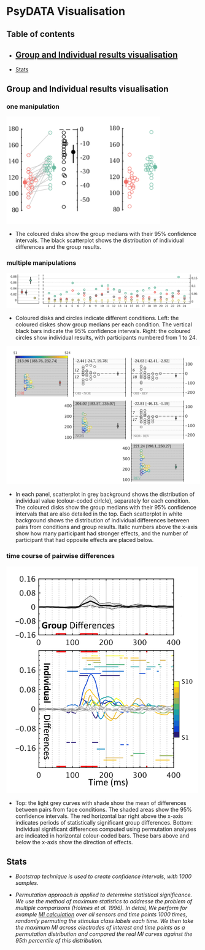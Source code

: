 # PsyDATA Visualisation

## Table of contents ##
- [Group and Individual results visualisation](#group-and-individual-results-visualisation) 
  -
- [Stats](#stats)


## Group and Individual results visualisation ##


### one manipulation ###

<img src="/ss_compare.png" alt="" width="400">

  - The coloured disks show the group medians with their 95% confidence intervals. The black scatterplot shows the distribution of individual differences and the group results.


### multiple manipulations ###

<img src="/ss.png" alt="" width="800">

  - Coloured disks and circles indicate different conditions. Left: the coloured diskes show group medians per each condition. The vertical black bars indicate the 95% confidence intervals. Right: the coloured circles show individual results, with participants numbered from 1 to 24. 
  

<img src="/matrix_comparison.png" alt="" width="600">

  - In each panel, scatterplot in grey background shows the distribution of individual value (colour-coded cirlcle), separately for each condition. The coloured disks show the group medians with their 95% confidence intervals that are also detailed in the top. Each scatterplot in white background shows the distribution of individual differences between pairs from conditions and group results. Italic numbers above the x-axis show how many participant had stronger effects, and the number of participant that had opposite effects are placed below.

### time course of pairwise differences ###

<img src="/timecourse_pairwisediff.png" alt="" width="500">

  - Top: the light grey curves with shade show the mean of differences between pairs from face conditions. The shaded areas show the 95% confidence intervals. The red horizontal bar right above the x-axis indicates periods of statistically significant group differences. Bottom: Individual significant differences computed using permutation analyses are indicated in horizontal colour-coded bars. These bars above and below the x-axis show the direction of effects. 


## Stats ##
   - *Bootstrap technique is used to create confidence intervals, with 1000 samples.*

   - *Permutation approach is applied to determine statistical significance. We use the method of maximum statistics to addresse the problem of multiple comparisons (Holmes et al. 1996). In detail, We perform for example [MI calculation](https://github.com/FeiE/Bubbles) over all sensors and time points 1000 times, randomly permuting the stimulus class labels each time. We then take the maximum MI across electrodes of interest and time points as a permutation distribution and compared the real MI curves against the 95th percentile of this distribution.*
  

